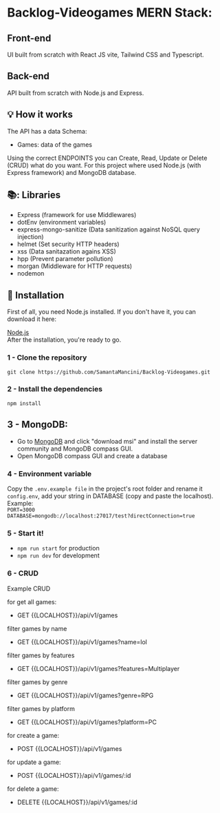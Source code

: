 # Backlog-Videogames MERN Stack:

## Front-end
UI built from scratch with React JS vite, Tailwind CSS and Typescript.

## Back-end
API built from scratch with Node.js and Express.

## :bulb: How it works

The API has a data Schema:
- Games: data of the games
 
Using the correct ENDPOINTS you can Create, Read, Update or Delete (CRUD) what do you
want. For this project where used Node.js (with Express framework) and MongoDB database.
  
## 📚: Libraries

- Express (framework for use Middlewares)
- dotEnv (environment variables)
- express-mongo-sanitize (Data sanitization against NoSQL query injection)
- helmet (Set security HTTP headers)
- xss (Data sanitazation agains XSS)
- hpp (Prevent parameter pollution)
- morgan (Middleware for HTTP requests)
- nodemon

## :floppy_disk: Installation

First of all, you need Node.js installed.
If you don't have it, you can download it here:

[Node.js](https://nodejs.org/en)<br>
After the installation, you're ready to go.

### 1 - Clone the repository
`git clone https://github.com/SamantaMancini/Backlog-Videogames.git`

### 2 - Install the dependencies

`npm install`

## 3 - MongoDB:

- Go to [MongoDB](https://www.mongodb.com/try/download/community) and click "download msi" and install the server community and MongoDB compass GUI.
- Open MongoDB compass GUI and create a database

### 4 - Environment variable

Copy the `.env.example file` in the project's root folder and rename it `config.env`, add your string in DATABASE (copy and paste the localhost). <br/> Example: <br/>
`PORT=3000` <br/>
`DATABASE=mongodb://localhost:27017/test?directConnection=true`

### 5 - Start it!

- `npm run start` for production
- `npm run dev` for development

### 6 - CRUD

Example CRUD

for get all games:
- GET {{LOCALHOST}}/api/v1/games

filter games by name
- GET {{LOCALHOST}}/api/v1/games?name=lol

filter games by features
- GET {{LOCALHOST}}/api/v1/games?features=Multiplayer

filter games by genre
- GET {{LOCALHOST}}/api/v1/games?genre=RPG

filter games by platform
- GET {{LOCALHOST}}/api/v1/games?platform=PC

for create a game:
- POST {{LOCALHOST}}/api/v1/games

for update a game:
- POST {{LOCALHOST}}/api/v1/games/:id

for delete a game:
- DELETE {{LOCALHOST}}/api/v1/games/:id

